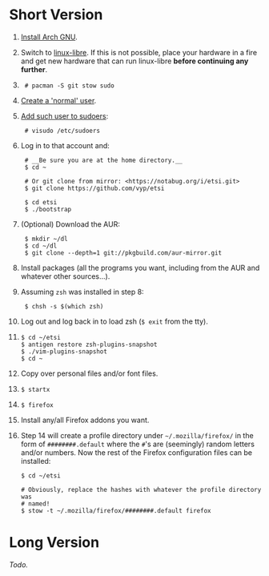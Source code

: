 # Short Version

1. [Install Arch GNU][1].

2. Switch to [linux-libre][2]. If this is not possible, place your hardware in
   a fire and get new hardware that can run linux-libre **before continuing any
   further**.

3.      # pacman -S git stow sudo

4. [Create a 'normal' user][3].

5. [Add such user to sudoers][4]:

        # visudo /etc/sudoers

6. Log in to that account and:

        # __Be sure you are at the home directory.__
        $ cd ~

        # Or git clone from mirror: <https://notabug.org/i/etsi.git>
        $ git clone https://github.com/vyp/etsi 

        $ cd etsi
        $ ./bootstrap

7. (Optional) Download the AUR:

        $ mkdir ~/dl
        $ cd ~/dl
        $ git clone --depth=1 git://pkgbuild.com/aur-mirror.git

8. Install packages (all the programs you want, including from the AUR and
   whatever other sources...).

9. Assuming `zsh` was installed in step 8:

        $ chsh -s $(which zsh)

10. Log out and log back in to load zsh (`$ exit` from the tty).

11.     $ cd ~/etsi
        $ antigen restore zsh-plugins-snapshot
        $ ./vim-plugins-snapshot
        $ cd ~

12. Copy over personal files and/or font files.

13.     $ startx

14.     $ firefox

15. Install any/all Firefox addons you want.

16. Step 14 will create a profile directory under `~/.mozilla/firefox/` in the
    form of `########.default` where the `#`'s are (seemingly) random letters
    and/or numbers. Now the rest of the Firefox configuration files can be
    installed:

        $ cd ~/etsi

        # Obviously, replace the hashes with whatever the profile directory was
        # named!
        $ stow -t ~/.mozilla/firefox/########.default firefox

[1]: https://wiki.archlinux.org/index.php/installation_guide
[2]: https://aur.archlinux.org/packages/linux-libre/
[3]: https://wiki.archlinux.org/index.php/Users_and_groups#Example_adding_a_user
[4]: https://wiki.archlinux.org/index.php/Sudo#Example_Entries

# Long Version

*Todo.*
